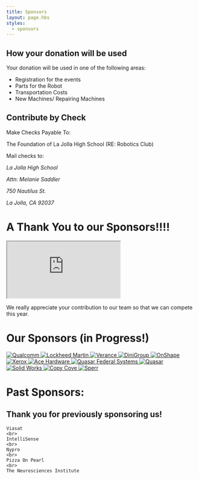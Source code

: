 ```yaml
---
title: Sponsors
layout: page.hbs
styles:
  - sponsors
---
```

## How your donation will be used

Your donation will be used in one of the following areas:

- Registration for the events
- Parts for the Robot
- Transportation Costs
- New Machines/ Repairing Machines

## Contribute by Check

Make Checks Payable To:

The Foundation of La Jolla High School (RE: Robotics Club)

Mail checks to:

<address>
  <p>La Jolla High School</p>
  <p>Attn: Melanie Saddler</p>
  <p>750 Nautilus St.</p>
  <p>La Jolla, CA 92037</p>
</address>

# A Thank You to our Sponsors!!!!

<div class="videowrapper">
  <iframe
  src="https://www.youtube.com/embed/eyh2N6vR9TE" allowfullscreen></iframe>
</div>

We really appreciate your contribution to our team so that we can compete this year.

# Our Sponsors (in Progress!)
<a href = "https://www.qualcomm.com" target="_blank" rel="external">
  <img src ="/images/sponsors/qualcomm-logo.svg" alt = "Qualcomm">
</a>
<a href = "https://www.lockheedmartin.com/us.html" target="_blank" rel="external">
  <img src ="/images/sponsors/lockheed-martin.svg" alt = "Lockheed Martin">
</a>
<a href = "https://www.verance.com/" target="_blank" rel="external">
  <img src ="/images/sponsors/verance.svg" alt = "Verance">
</a>
<a href = "http://www.dinigroup.com/web/index.php" target="_blank" rel="external" style="transform: scale(.25, .25);">
  <img src ="/images/sponsors/dini-group.svg" alt = "DiniGroup">
</a>
<a href = "https://www.onshape.com/" target="_blank" rel="external">
  <img src ="/images/sponsors/onshape-logo.svg" alt = "OnShape">
</a>
<a href = "https://www.xerox.com/" target="_blank" rel="external" style="transform: scale(20, 20);">
  <img src ="/images/sponsors/xerox-logo-2008.svg" alt = "Xerox">
</a>
<a href = "http://www.acehardware.com/home/index.jsp" target="_blank" rel="external">
  <img src ="/images/sponsors/ace-hardware-logo.svg" alt = "Ace Hardware">
</a>
<a href = "http://www.quasarfs.com/" target="_blank" rel="external">
  <img src ="/images/sponsors/qfs-logo.svg" alt = "Quasar Federal Systems">
</a>
<a href = "http://www.quasarusa.com/" target="_blank" rel="external">
  <img src ="/images/sponsors/quasar.svg" alt = "Quasar">
</a>
<a href = "http://www.solidworks.com/" target="_blank" rel="external">
<img src ="/images/sponsors/solidWorks-logo.svg" alt = "Solid Works">
</a>
<a href = "http://www.copycove.com/" target="_blank" rel="external">
  <img src ="/images/sponsors/copy-cove-logo.svg" alt = "Copy Cove">
</a>
<a href = "http://www.sperr.de/" target="_blank" rel="external">
  <img src ="/images/sponsors/sperr-logo.svg" alt = "Sperr">
</a>

<div id ="Past_Sponsors">
  <h1>Past Sponsors:</h1>
  <h2>Thank you for previously sponsoring us!</h2>

    Viasat
    <br>
    IntelliSense
    <br>
    Nypro
    <br>
    Pizza On Pearl
    <br>
    The Neurosciences Institute

</div>

